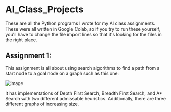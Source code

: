 # AI_Class_Projects
These are all the Python programs I wrote for my AI class assignments. These were all written in Google Colab, so if you try to run these yourself, you'll have to change the file import lines so that it's looking for the files in the right place.

## Assignment 1:
This assignment is all about using search algorithms to find a path from a start node to a goal node on a graph such as this one:

![image](https://github.com/elijahparker000/AI_Class_Projects/assets/60053369/22a1e36d-ab84-4c99-a77f-ce8ac74744ca)

It has implementations of Depth First Search, Breadth First Search, and A* Search with two different admissable heuristics. Additionally, there are three different graphs of increasing size.

